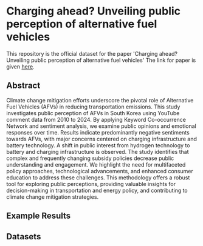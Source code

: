 # Charging ahead? Unveiling public perception of alternative fuel vehicles

This repository is the official dataset for the paper 'Charging ahead? Unveiling public perception of alternative fuel vehicles' The link for paper is given [here](https://sites.google.com/view/dxlab/intro?authuser=0).

## Abstract

Climate change mitigation efforts underscore the pivotal role of Alternative Fuel Vehicles (AFVs) in reducing transportation emissions. This study investigates public perception of AFVs in South Korea using YouTube comment data from 2010 to 2024. By applying Keyword Co-occurrence Network and sentiment analysis, we examine public opinions and emotional responses over time. Results indicate predominantly negative sentiments towards AFVs, with major concerns centered on charging infrastructure and battery technology. A shift in public interest from hydrogen technology to battery and charging infrastructure is observed. The study identifies that complex and frequently changing subsidy policies decrease public understanding and engagement. We highlight the need for multifaceted policy approaches, technological advancements, and enhanced consumer education to address these challenges. This methodology offers a robust tool for exploring public perceptions, providing valuable insights for decision-making in transportation and energy policy, and contributing to climate change mitigation strategies.

## Example Results 

## Datasets
